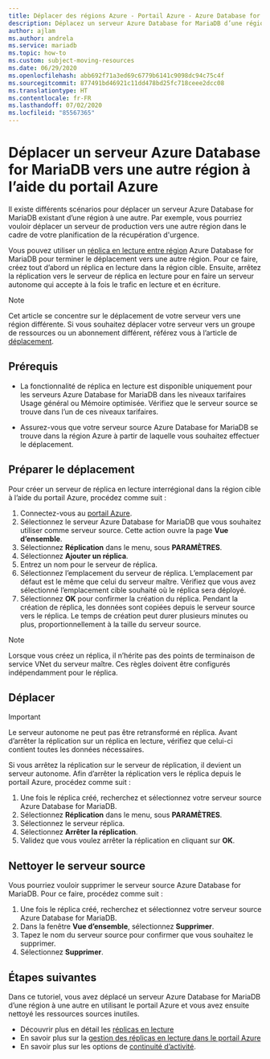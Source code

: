 ```yaml
---
title: Déplacer des régions Azure - Portail Azure - Azure Database for MariaDB
description: Déplacez un serveur Azure Database for MariaDB d’une région Azure vers une autre à l’aide d’un réplica en lecture et du portail Azure.
author: ajlam
ms.author: andrela
ms.service: mariadb
ms.topic: how-to
ms.custom: subject-moving-resources
ms.date: 06/29/2020
ms.openlocfilehash: abb692f71a3ed69c6779b6141c9098dc94c75c4f
ms.sourcegitcommit: 877491bd46921c11dd478bd25fc718ceee2dcc08
ms.translationtype: HT
ms.contentlocale: fr-FR
ms.lasthandoff: 07/02/2020
ms.locfileid: "85567365"
---
```

# <a name="move-an-azure-database-for-mariadb-server-to-another-region-by-using-the-azure-portal"></a>Déplacer un serveur Azure Database for MariaDB vers une autre région à l’aide du portail Azure

Il existe différents scénarios pour déplacer un serveur Azure Database for MariaDB existant d’une région à une autre. Par exemple, vous pourriez vouloir déplacer un serveur de production vers une autre région dans le cadre de votre planification de la récupération d'urgence.

Vous pouvez utiliser un [réplica en lecture entre région](concepts-read-replicas.md#cross-region-replication) Azure Database for MariaDB pour terminer le déplacement vers une autre région. Pour ce faire, créez tout d’abord un réplica en lecture dans la région cible. Ensuite, arrêtez la réplication vers le serveur de réplica en lecture pour en faire un serveur autonome qui accepte à la fois le trafic en lecture et en écriture. 

> [!NOTE]
> Cet article se concentre sur le déplacement de votre serveur vers une région différente. Si vous souhaitez déplacer votre serveur vers un groupe de ressources ou un abonnement différent, référez vous à l’article de [déplacement](https://docs.microsoft.com/azure/azure-resource-manager/management/move-resource-group-and-subscription). 

## <a name="prerequisites"></a>Prérequis

- La fonctionnalité de réplica en lecture est disponible uniquement pour les serveurs Azure Database for MariaDB dans les niveaux tarifaires Usage général ou Mémoire optimisée. Vérifiez que le serveur source se trouve dans l’un de ces niveaux tarifaires.

- Assurez-vous que votre serveur source Azure Database for MariaDB se trouve dans la région Azure à partir de laquelle vous souhaitez effectuer le déplacement.

## <a name="prepare-to-move"></a>Préparer le déplacement

Pour créer un serveur de réplica en lecture interrégional dans la région cible à l’aide du portail Azure, procédez comme suit :

1. Connectez-vous au [portail Azure](https://portal.azure.com/).
1. Sélectionnez le serveur Azure Database for MariaDB que vous souhaitez utiliser comme serveur source. Cette action ouvre la page **Vue d’ensemble**.
1. Sélectionnez **Réplication** dans le menu, sous **PARAMÈTRES**.
1. Sélectionnez **Ajouter un réplica**.
1. Entrez un nom pour le serveur de réplica.
1. Sélectionnez l’emplacement du serveur de réplica. L’emplacement par défaut est le même que celui du serveur maître. Vérifiez que vous avez sélectionné l’emplacement cible souhaité où le réplica sera déployé.
1. Sélectionnez **OK** pour confirmer la création du réplica. Pendant la création de réplica, les données sont copiées depuis le serveur source vers le réplica. Le temps de création peut durer plusieurs minutes ou plus, proportionnellement à la taille du serveur source.

>[!NOTE]
> Lorsque vous créez un réplica, il n’hérite pas des points de terminaison de service VNet du serveur maître. Ces règles doivent être configurés indépendamment pour le réplica.

## <a name="move"></a>Déplacer

> [!IMPORTANT]
> Le serveur autonome ne peut pas être retransformé en réplica.
> Avant d’arrêter la réplication sur un réplica en lecture, vérifiez que celui-ci contient toutes les données nécessaires.

Si vous arrêtez la réplication sur le serveur de réplication, il devient un serveur autonome. Afin d’arrêter la réplication vers le réplica depuis le portail Azure, procédez comme suit :

1. Une fois le réplica créé, recherchez et sélectionnez votre serveur source Azure Database for MariaDB. 
1. Sélectionnez **Réplication** dans le menu, sous **PARAMÈTRES**.
1. Sélectionnez le serveur réplica.
1. Sélectionnez **Arrêter la réplication**.
1. Validez que vous voulez arrêter la réplication en cliquant sur **OK**.

## <a name="clean-up-source-server"></a>Nettoyer le serveur source

Vous pourriez vouloir supprimer le serveur source Azure Database for MariaDB. Pour ce faire, procédez comme suit :

1. Une fois le réplica créé, recherchez et sélectionnez votre serveur source Azure Database for MariaDB.
1. Dans la fenêtre **Vue d’ensemble**, sélectionnez **Supprimer**.
1. Tapez le nom du serveur source pour confirmer que vous souhaitez le supprimer.
1. Sélectionnez **Supprimer**.

## <a name="next-steps"></a>Étapes suivantes

Dans ce tutoriel, vous avez déplacé un serveur Azure Database for MariaDB d’une région à une autre en utilisant le portail Azure et vous avez ensuite nettoyé les ressources sources inutiles. 

- Découvrir plus en détail les [réplicas en lecture](concepts-read-replicas.md)
- En savoir plus sur la [gestion des réplicas en lecture dans le portail Azure](howto-read-replicas-portal.md)
- En savoir plus sur les options de [continuité d’activité](concepts-business-continuity.md).
